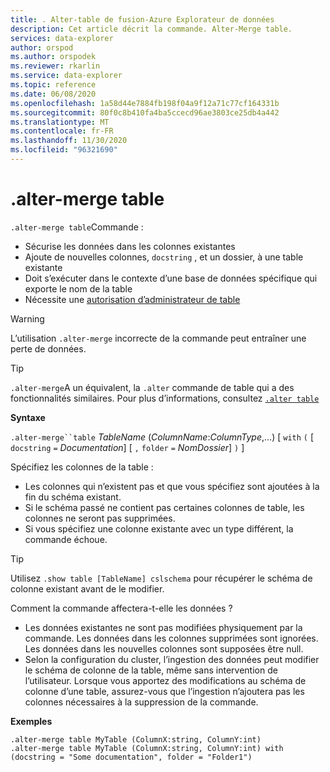 ```yaml
---
title: . Alter-table de fusion-Azure Explorateur de données
description: Cet article décrit la commande. Alter-Merge table.
services: data-explorer
author: orspod
ms.author: orspodek
ms.reviewer: rkarlin
ms.service: data-explorer
ms.topic: reference
ms.date: 06/08/2020
ms.openlocfilehash: 1a58d44e7884fb198f04a9f12a71c77cf164331b
ms.sourcegitcommit: 80f0c8b410fa4ba5ccecd96ae3803ce25db4a442
ms.translationtype: MT
ms.contentlocale: fr-FR
ms.lasthandoff: 11/30/2020
ms.locfileid: "96321690"
---
```

# <a name="alter-merge-table"></a>.alter-merge table
 
`.alter-merge table`Commande :

* Sécurise les données dans les colonnes existantes
* Ajoute de nouvelles colonnes, `docstring` , et un dossier, à une table existante
* Doit s’exécuter dans le contexte d’une base de données spécifique qui exporte le nom de la table
* Nécessite une [autorisation d’administrateur de table](../management/access-control/role-based-authorization.md)

> [!WARNING]
> L’utilisation `.alter-merge` incorrecte de la commande peut entraîner une perte de données.

> [!TIP]
> `.alter-merge`A un équivalent, la `.alter` commande de table qui a des fonctionnalités similaires. Pour plus d’informations, consultez [`.alter table`](../management/alter-table-command.md)

**Syntaxe**

`.alter-merge``table` *TableName* (*ColumnName*:*ColumnType*,...)  [ `with` `(` [ `docstring` `=` *Documentation*] [ `,` `folder` `=` *NomDossier*] `)` ]

Spécifiez les colonnes de la table :
 * Les colonnes qui n’existent pas et que vous spécifiez sont ajoutées à la fin du schéma existant.
 * Si le schéma passé ne contient pas certaines colonnes de table, les colonnes ne seront pas supprimées.
 * Si vous spécifiez une colonne existante avec un type différent, la commande échoue.

> [!TIP]
> Utilisez `.show table [TableName] cslschema` pour récupérer le schéma de colonne existant avant de le modifier.

Comment la commande affectera-t-elle les données ?
* Les données existantes ne sont pas modifiées physiquement par la commande. Les données dans les colonnes supprimées sont ignorées. Les données dans les nouvelles colonnes sont supposées être null.
* Selon la configuration du cluster, l’ingestion des données peut modifier le schéma de colonne de la table, même sans intervention de l’utilisateur. Lorsque vous apportez des modifications au schéma de colonne d’une table, assurez-vous que l’ingestion n’ajoutera pas les colonnes nécessaires à la suppression de la commande.

**Exemples**

```kusto
.alter-merge table MyTable (ColumnX:string, ColumnY:int) 
.alter-merge table MyTable (ColumnX:string, ColumnY:int) with (docstring = "Some documentation", folder = "Folder1")
```
 

